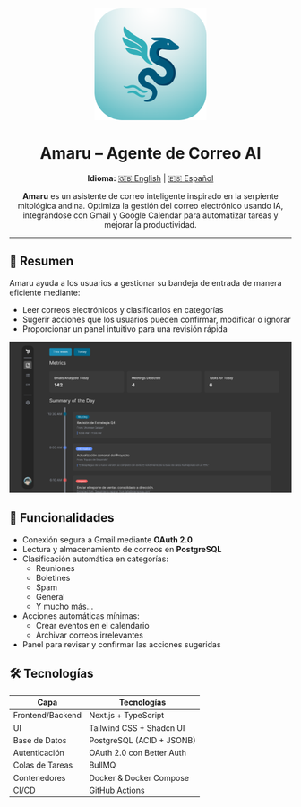 <p align="center">
  <img src="./assets/amaru-logo.png" alt="Logotipo de Amaru" width="200"/>
</p>

<h1 align="center">Amaru – Agente de Correo AI</h1>
<p align="center">
  <strong>Idioma:</strong> 
  <a href="README.md">🇬🇧 English</a> | 
  <a href="./docs/es/README.es.md">🇪🇸 Español</a>
</p>

<p align="center">
  <strong>Amaru</strong> es un asistente de correo inteligente inspirado en la serpiente mitológica andina. Optimiza la gestión del correo electrónico usando IA, integrándose con Gmail y Google Calendar para automatizar tareas y mejorar la productividad.
</p>

---

## 📌 Resumen

Amaru ayuda a los usuarios a gestionar su bandeja de entrada de manera eficiente mediante:

- Leer correos electrónicos y clasificarlos en categorías  
- Sugerir acciones que los usuarios pueden confirmar, modificar o ignorar  
- Proporcionar un panel intuitivo para una revisión rápida  

<p align="center">
  <img src="./assets/dashboard.png" alt="Panel de control" width="600"/>
</p>



## 🔑 Funcionalidades

- Conexión segura a Gmail mediante **OAuth 2.0**  
- Lectura y almacenamiento de correos en **PostgreSQL**  
- Clasificación automática en categorías:
  - Reuniones
  - Boletines
  - Spam
  - General
  - Y mucho más...
- Acciones automáticas mínimas:
  - Crear eventos en el calendario
  - Archivar correos irrelevantes
- Panel para revisar y confirmar las acciones sugeridas  

## 🛠 Tecnologías

| Capa               | Tecnologías                        |
|-------------------|-----------------------------------|
| Frontend/Backend  | Next.js + TypeScript               |
| UI                | Tailwind CSS + Shadcn UI           |
| Base de Datos     | PostgreSQL (ACID + JSONB)         |
| Autenticación     | OAuth 2.0 con Better Auth         |
| Colas de Tareas   | BullMQ                             |
| Contenedores      | Docker & Docker Compose            |
| CI/CD             | GitHub Actions                     |
